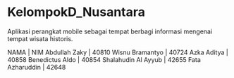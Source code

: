 # KelompokD_Nusantara
Aplikasi perangkat mobile sebagai tempat berbagi informasi mengenai tempat wisata historis.


NAMA 		      	| NIM
Abdullah Zaky       | 40810
Wisnu Bramantyo     | 40724
Azka Aditya         | 40858
Benedictus Aldo     | 40854
Shalahudin Al Ayyub | 42655
Fata Azharuddin     | 42648
